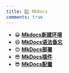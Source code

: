 ```yaml
---
title: 2️⃣ MkDocs
comments: true
---
```


<div class="grid cards" markdown>

- 😀 [__Mkdocs新建环境__](./A.md)
- 😆 [__MkDocs语法备忘__](./B.md)
- 😍 [__MkDocs部署__](./C.md)
- 😎 [__MkDocs插件__](./D.md)
- 😎 [__MkDocs配置__](./E.md)

</div>